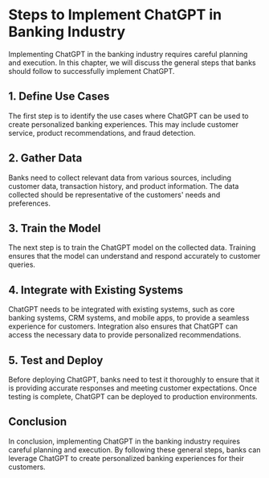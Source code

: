 Steps to Implement ChatGPT in Banking Industry
===================================================================================================

Implementing ChatGPT in the banking industry requires careful planning and execution. In this chapter, we will discuss the general steps that banks should follow to successfully implement ChatGPT.

## 1. Define Use Cases

The first step is to identify the use cases where ChatGPT can be used to create personalized banking experiences. This may include customer service, product recommendations, and fraud detection.

## 2. Gather Data

Banks need to collect relevant data from various sources, including customer data, transaction history, and product information. The data collected should be representative of the customers' needs and preferences.

## 3. Train the Model

The next step is to train the ChatGPT model on the collected data. Training ensures that the model can understand and respond accurately to customer queries.

## 4. Integrate with Existing Systems

ChatGPT needs to be integrated with existing systems, such as core banking systems, CRM systems, and mobile apps, to provide a seamless experience for customers. Integration also ensures that ChatGPT can access the necessary data to provide personalized recommendations.

## 5. Test and Deploy

Before deploying ChatGPT, banks need to test it thoroughly to ensure that it is providing accurate responses and meeting customer expectations. Once testing is complete, ChatGPT can be deployed to production environments.

Conclusion
----------

In conclusion, implementing ChatGPT in the banking industry requires careful planning and execution. By following these general steps, banks can leverage ChatGPT to create personalized banking experiences for their customers.
